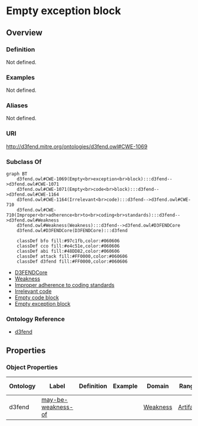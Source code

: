 # Empty exception block

## Overview

### Definition
Not defined.

### Examples
Not defined.

### Aliases
Not defined.

### URI
http://d3fend.mitre.org/ontologies/d3fend.owl#CWE-1069

### Subclass Of
```mermaid
graph BT
    d3fend.owl#CWE-1069(Empty<br>exception<br>block):::d3fend-->d3fend.owl#CWE-1071
    d3fend.owl#CWE-1071(Empty<br>code<br>block):::d3fend-->d3fend.owl#CWE-1164
    d3fend.owl#CWE-1164(Irrelevant<br>code):::d3fend-->d3fend.owl#CWE-710
    d3fend.owl#CWE-710(Improper<br>adherence<br>to<br>coding<br>standards):::d3fend-->d3fend.owl#Weakness
    d3fend.owl#Weakness(Weakness):::d3fend-->d3fend.owl#D3FENDCore
    d3fend.owl#D3FENDCore(D3FENDCore):::d3fend
    
    classDef bfo fill:#97c1fb,color:#060606
    classDef cco fill:#e4c51e,color:#060606
    classDef abi fill:#48DD82,color:#060606
    classDef attack fill:#FF0000,color:#060606
    classDef d3fend fill:#FF0000,color:#060606
```

- [D3FENDCore](/docs/ontology/reference/model/D3FENDCore/D3FENDCore.md)
- [Weakness](/docs/ontology/reference/model/D3FENDCore/Weakness/Weakness.md)
- [Improper adherence to coding standards](/docs/ontology/reference/model/D3FENDCore/Weakness/Improper%20adherence%20to%20coding%20standards/Improper%20adherence%20to%20coding%20standards.md)
- [Irrelevant code](/docs/ontology/reference/model/D3FENDCore/Weakness/Improper%20adherence%20to%20coding%20standards/Irrelevant%20code/Irrelevant%20code.md)
- [Empty code block](/docs/ontology/reference/model/D3FENDCore/Weakness/Improper%20adherence%20to%20coding%20standards/Irrelevant%20code/Empty%20code%20block/Empty%20code%20block.md)
- [Empty exception block](/docs/ontology/reference/model/D3FENDCore/Weakness/Improper%20adherence%20to%20coding%20standards/Irrelevant%20code/Empty%20code%20block/Empty%20exception%20block/Empty%20exception%20block.md)


### Ontology Reference
- [d3fend](http://d3fend.mitre.org/ontologies/d3fend.owl#)

## Properties
### Object Properties
| Ontology | Label | Definition | Example | Domain | Range | Inverse Of |
|----------|-------|------------|---------|--------|-------|------------|
| d3fend | [may-be-weakness-of](http://d3fend.mitre.org/ontologies/d3fend.owl#may-be-weakness-of) |  |  | [Weakness](/docs/ontology/reference/model/D3FENDCore/Weakness/Weakness.md) | [Artifact](/docs/ontology/reference/model/D3FENDCore/Artifact/Artifact.md) | [may-have-weakness](http://d3fend.mitre.org/ontologies/d3fend.owl#may-have-weakness) |

